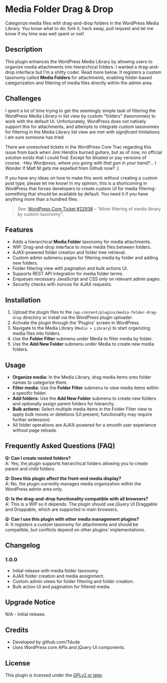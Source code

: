 # Media Folder Drag & Drop

Categorize media files with drag-and-drop folders in the WordPress Media Library.
You know what to do: fork it, hack away, pull request and let me know if my time was well spent or not!

## Description

This plugin enhances the WordPress Media Library by allowing users to organize media attachments into hierarchical folders. I wanted a drag-and-drop interface but I'm a shitty coder. Read more below. It registers a custom taxonomy called **Media Folders** for attachments, enabling folder-based categorization and filtering of media files directly within the admin area.

## Challenges

I spent a lot of time trying to get the seemingly simple task of filtering the WordPress Media Library in list view by custom "folders" (taxonomies) to work with the default UI. Unfortunately, WordPress does not natively support this for attachments, and attempts to integrate custom taxonomies for filtering in the Media Library list view are met with *significant* limitations. I am sure someone has tried.

There are unresolved tickets in the WordPress Core Trac regarding this issue from back when Jimi Hendrix burned guitars, but as of now, no official solution exists that I could find. Except for bloated or pay versions of course. *-Hey Wordpress, where you going with that gun in your hand?*... I Wonder if Matt M gets me expelled from Github now? :)

If you have any ideas on how to make this work without creating a custom post type, please let me know! In my opinion, this is a shortcoming in WordPress that forces developers to create custom UI for media filtering-something that should be available by default. You need it if you have anything more than a hundred files.

> See: [WordPress Core Ticket #22938](https://core.trac.wordpress.org/ticket/22938) – "Allow filtering of media library by custom taxonomy".

## Features

- Adds a hierarchical **Media Folder** taxonomy for media attachments.
- WIP: Drag-and-drop interface to move media files between folders.
- AJAX-powered folder creation and folder tree retrieval.
- Custom admin submenu pages for filtering media by folder and adding new folders.
- Folder filtering view with pagination and bulk actions UI.
- Supports REST API integration for media folder terms.
- Enqueues necessary JavaScript and CSS only on relevant admin pages.
- Security checks with nonces for AJAX requests.

## Installation

1. Upload the plugin files to the `/wp-content/plugins/media-folder-drag-drop` directory or install via the WordPress plugin uploader.
2. Activate the plugin through the 'Plugins' screen in WordPress.
3. Navigate to the Media Library (`Media > Library`) to start organizing media files into folders.
4. Use the **Folder Filter** submenu under Media to filter media by folder.
5. Use the **Add New Folder** submenu under Media to create new media folders.

## Usage

- **Organize media:** In the Media Library, drag media items onto folder names to categorize them.
- **Filter media:** Use the **Folder Filter** submenu to view media items within a specific folder.
- **Add folders:** Use the **Add New Folder** submenu to create new folders and optionally assign parent folders for hierarchy.
- **Bulk actions:** Select multiple media items in the Folder Filter view to apply bulk moves or deletions (UI present; functionality may require further extension).
- All folder operations are AJAX-powered for a smooth user experience without page reloads.

## Frequently Asked Questions (FAQ)

**Q: Can I create nested folders?**  
A: Yes, the plugin supports hierarchical folders allowing you to create parent and child folders.

**Q: Does this plugin affect the front-end media display?**  
A: No, the plugin currently manages media organization within the WordPress admin area only.

**Q: Is the drag-and-drop functionality compatible with all browsers?**  
A: This is a WIP so it depends. The plugin should use jQuery UI Draggable and Droppable, which are supported in main browsers.

**Q: Can I use this plugin with other media management plugins?**  
A: It registers a custom taxonomy for attachments and should be compatible, but conflicts depend on other plugins’ implementations.


## Changelog

### 1.0.0
- Initial release with media folder taxonomy.
- AJAX folder creation and media assignment.
- Custom admin views for folder filtering and folder creation.
- Bulk action UI and pagination for filtered media.

## Upgrade Notice

N/A - initial release.

## Credits

- Developed by github.com/Tdude
- Uses WordPress core APIs and jQuery UI components.

## License

This plugin is licensed under the [GPLv2 or later](https://www.gnu.org/licenses/gpl-2.0.html).
